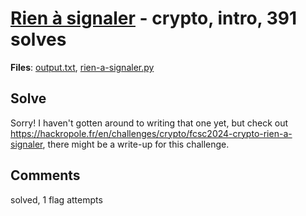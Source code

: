 [Rien à signaler](challenge_files/README.md) - crypto, intro, 391 solves
===

**Files**: [output.txt](https://www.narthorn.com/ctf/FCSC-2024/challenge_files/crypto/Rien%20%C3%A0%20signaler/output.txt), [rien-a-signaler.py](https://www.narthorn.com/ctf/FCSC-2024/challenge_files/crypto/Rien%20%C3%A0%20signaler/rien-a-signaler.py)

## Solve

Sorry! I haven't gotten around to writing that one yet, but check out https://hackropole.fr/en/challenges/crypto/fcsc2024-crypto-rien-a-signaler, there might be a write-up for this challenge.

## Comments

solved, 1 flag attempts